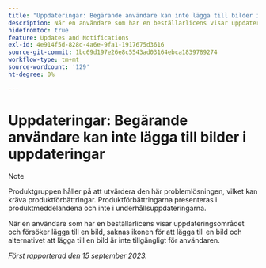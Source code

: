```yaml
---
title: "Uppdateringar: Begärande användare kan inte lägga till bilder i uppdateringar"
description: När en användare som har en beställarlicens visar uppdateringsområdet och försöker lägga till en bild, saknas ikonen för att lägga till en bild och alternativet att lägga till en bild är inte tillgängligt för användaren.
hidefromtoc: true
feature: Updates and Notifications
exl-id: 4e914f5d-828d-4a6e-9fa1-1917675d3616
source-git-commit: 1bc69d197e26e8c5543ad03164ebca1839789274
workflow-type: tm+mt
source-wordcount: '129'
ht-degree: 0%

---
```


# Uppdateringar: Begärande användare kan inte lägga till bilder i uppdateringar

>[!NOTE]
>
>Produktgruppen håller på att utvärdera den här problemlösningen, vilket kan kräva produktförbättringar. Produktförbättringarna presenteras i produktmeddelandena och inte i underhållsuppdateringarna.

När en användare som har en beställarlicens visar uppdateringsområdet och försöker lägga till en bild, saknas ikonen för att lägga till en bild och alternativet att lägga till en bild är inte tillgängligt för användaren.

_Först rapporterad den 15 september 2023._
